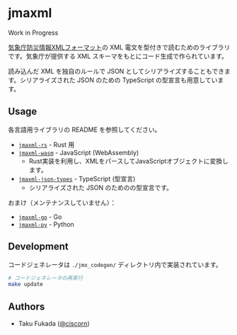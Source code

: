 # jmaxml

Work in Progress

[気象庁防災情報XMLフォーマット](https://xml.kishou.go.jp/)の XML 電文を型付きで読むためのライブラリです。気象庁が提供する XML スキーマをもとにコード生成で作られています。

読み込んだ XML を独自のルールで JSON としてシリアライズすることもできます。シリアライズされた JSON のための TypeScript の型宣言も用意しています。

## Usage

各言語用ライブラリの README を参照してください。

- [`jmaxml-rs`](./jmaxml-rs/) - Rust 用
- [`jmaxml-wasm`](./jmaxml-wasm/) - JavaScript (WebAssembly)
    - Rust実装を利用し、XMLをパースしてJavaScriptオブジェクトに変換します。
- [`jmaxml-json-types`](./jmaxml-json-types/) - TypeScript (型宣言)
    - シリアライズされた JSON のためのの型宣言です。

おまけ（メンテナンスしていません）：

- [`jmaxml-go`](./jmaxml-go/) - Go
- [`jmaxml-py`](./jmaxml-py/) - Python

## Development

コードジェネレータは `./jmx_codegen/` ディレクトリ内で実装されています。

```bash
# コードジェネレータの再実行
make update
```

## Authors

- Taku Fukada ([@ciscorn](https://github.com/ciscorn))

